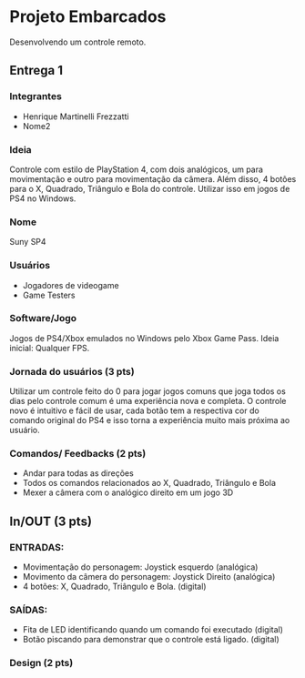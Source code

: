 # Projeto Embarcados

Desenvolvendo um controle remoto.

## Entrega 1

### Integrantes

- Henrique Martinelli Frezzatti
- Nome2

### Ideia

  Controle com estilo de PlayStation 4, com dois analógicos, um para movimentação e outro para movimentação da câmera. Além disso, 4 botões para o X, Quadrado, Triângulo e Bola do controle. Utilizar isso em jogos de PS4 no Windows. 

### Nome

Suny SP4

### Usuários 

- Jogadores de videogame
- Game Testers

### Software/Jogo 

Jogos de PS4/Xbox emulados no Windows pelo Xbox Game Pass. Ideia inicial: Qualquer FPS.

### Jornada do usuários (3 pts)

Utilizar um controle feito do 0 para jogar jogos comuns que joga todos os dias pelo controle comum é uma experiência nova e completa. O controle novo é intuitivo e fácil de usar, cada botão tem a respectiva cor do comando original do PS4 e isso torna a experiência muito mais próxima ao usuário.

### Comandos/ Feedbacks (2 pts)

- Andar para todas as direções
- Todos os comandos relacionados ao X, Quadrado, Triângulo e Bola
- Mexer a câmera com o analógico direito em um jogo 3D

## In/OUT (3 pts)

### ENTRADAS:
- Movimentação do personagem: Joystick esquerdo (analógica)
- Movimento da câmera do personagem: Joystick Direito (analógica)
- 4 botões: X, Quadrado, Triângulo e Bola. (digital)

### SAÍDAS:
- Fita de LED identificando quando um comando foi executado (digital)
- Botão piscando para demonstrar que o controle está ligado. (digital)


### Design (2 pts)

<!--
Faca um esboco de como seria esse controle (vai ter uma etapa que terão que detalhar melhor isso).
-->
